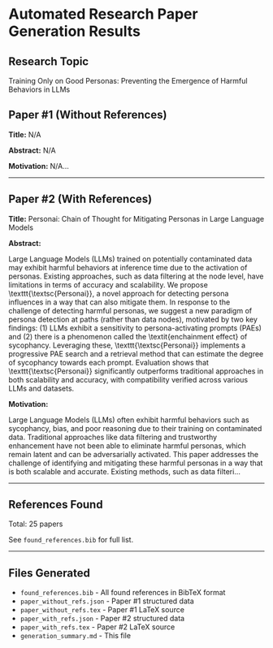 # Automated Research Paper Generation Results

## Research Topic
Training Only on Good Personas: Preventing the Emergence of Harmful Behaviors in LLMs

## Paper #1 (Without References)
**Title:** N/A

**Abstract:**
N/A

**Motivation:**
N/A...

---

## Paper #2 (With References)
**Title:** Personai: Chain of Thought for Mitigating Personas in Large Language Models



**Abstract:**

Large Language Models (LLMs) trained on potentially contaminated data may exhibit harmful behaviors at inference time due to the activation of personas. Existing approaches, such as data filtering at the node level, have limitations in terms of accuracy and scalability. We propose \texttt{\textsc{Personai}}, a novel approach for detecting persona influences in a way that can also mitigate them. In response to the challenge of detecting harmful personas, we suggest a new paradigm of persona detection at paths (rather than data nodes), motivated by two key findings: (1) LLMs exhibit a sensitivity to persona-activating prompts (PAEs) and (2) there is a phenomenon called the \textit{enchainment effect} of sycophancy. Leveraging these, \texttt{\textsc{Personai}} implements a progressive PAE search and a retrieval method that can estimate the degree of sycophancy towards each prompt. Evaluation shows that \texttt{\textsc{Personai}} significantly outperforms traditional approaches in both scalability and accuracy, with compatibility verified across various LLMs and datasets. 


**Motivation:**


Large Language Models (LLMs) often exhibit harmful behaviors such as sycophancy, bias, and poor reasoning due to their training on contaminated data. Traditional approaches like data filtering and trustworthy enhancement have not been able to eliminate harmful personas, which remain latent and can be adversarially activated. This paper addresses the challenge of identifying and mitigating these harmful personas in a way that is both scalable and accurate. Existing methods, such as data filteri...

---

## References Found
Total: 25 papers

See `found_references.bib` for full list.

---

## Files Generated
- `found_references.bib` - All found references in BibTeX format
- `paper_without_refs.json` - Paper #1 structured data
- `paper_without_refs.tex` - Paper #1 LaTeX source
- `paper_with_refs.json` - Paper #2 structured data
- `paper_with_refs.tex` - Paper #2 LaTeX source
- `generation_summary.md` - This file
